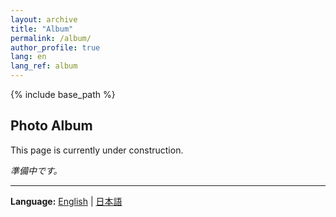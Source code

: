 ```yaml
---
layout: archive
title: "Album"
permalink: /album/
author_profile: true
lang: en
lang_ref: album
---
```


{% include base_path %}

## Photo Album

This page is currently under construction.

*準備中です。*

---

**Language:** [English](#) | [日本語](/ja/album/)


